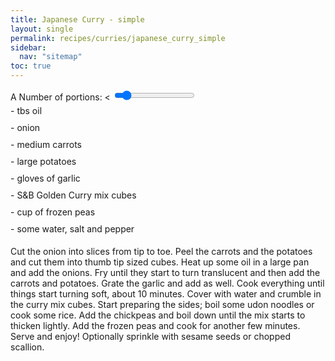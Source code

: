 ```yaml
---
title: Japanese Curry - simple
layout: single
permalink: recipes/curries/japanese_curry_simple
sidebar:
  nav: "sitemap"
toc: true
---
```

<meta name="viewport" content="width=device-width, initial-scale=1">
<style>
.slidecontainer {
  width: 100%;
}

.slider {
  -webkit-appearance: none;
  width: 100%;
  height: 15px;
  border-radius: 5px;
  background: #ffd4d4;
  outline: none;
  opacity: 0.7;
  -webkit-transition: .2s;
  transition: opacity .2s;
}

.slider:hover {
  opacity: 1;
}

.slider::-webkit-slider-thumb {
  -webkit-appearance: none;
  appearance: none;
  width: 25px;
  height: 25px;
  border-radius: 50%;
  background: #b5fff8;
  cursor: pointer;
}

.slider::-moz-range-thumb {
  width: 25px;
  height: 25px;
  border-radius: 50%;
  background: #f2f2f2;
  cursor: pointer;
}



.Recipe-IngredientList {
  width: 400px;
  border-radius: 3px;
  padding: 5px;
  margin-top: 5px;
}
.Recipe-Ingredient {
  padding: 5px 0;
}
.Recipe-Ingredient:last-child {
  border-bottom: none;
}
.Recipe-Ingredient span {
  font-weight: 600;
}
</style>


<!---
<div>
  <label for="serving">A Number of portions: </label>
  <input type="number" id="servingInput" value="1">
  <button class="js-decreaseService">-</button>
  <button class="js-increaseService">+</button>
-->
<div class="slidecontainer">
  <label for="serving">A Number of portions: </label><span id="multiply"></span><
  <input type="range" min="1" max="10" value="2" class="slider" id="servingInput">
  <!--- <p>Portions: <span id="demo"></span></p> -->

  <div class="Recipe-IngredientList">
    <div class="Recipe-Ingredient js-recipeIngredient" data-baseValue="1"> - <span></span> tbs oil</div>
    <div class="Recipe-Ingredient js-recipeIngredient" data-baseValue="1"> - <span></span> onion</div>
    <div class="Recipe-Ingredient js-recipeIngredient" data-baseValue="3"> - <span></span> medium carrots</div>
    <div class="Recipe-Ingredient js-recipeIngredient" data-baseValue="1.5"> - <span></span> large potatoes</div>
    <div class="Recipe-Ingredient js-recipeIngredient" data-baseValue="3"> - <span></span> gloves of garlic</div>
    <div class="Recipe-Ingredient js-recipeIngredient" data-baseValue="3"> - <span></span> S&B Golden Curry mix cubes</div>
    <div class="Recipe-Ingredient js-recipeIngredient" data-baseValue="0.5"> - <span></span> cup of frozen peas</div>
    <div class="Recipe-Ingredient js-recipeIngredient"> - some water, salt and pepper</div>
  </div>
</div>
<!---
- Oil
- <span>{{ serving * 0.5 }}</span> onion
- 3 medium carrots
- 1.5 large potatoes
- 3 cloves of garlic
- Water
- 3 S&B Golden Curry mix cubes
- ½ cup of frozen peas
- Salt
- Pepper
- Udon noodles or rice
-->
<!-- https://codepen.io/Erilan/pen/qQWpqa -->
<script src="https://cdnjs.cloudflare.com/ajax/libs/jquery/3.3.1/jquery.min.js"></script>
<!---
<div class="slidecontainer">
  <input type="range" min="1" max="10" value="2" class="slider" id="myRange">
  <p>Portions: <span id="demo"></span></p>
</div>
-->
<script>
var slider = document.getElementById("myRange");

var output = document.getElementById("demo");
output.innerHTML = slider.value;
slider.oninput = function() {output.innerHTML = this.value;}

var multiply = document.getElementById("multiply");
multiply.innerHTML = slider.value;
slider.oninput = function() {multiply.innerHTML = this.value;}
</script>


<script>
// Recipe calculator with jquery
var computeServing = function(serving) {
  $('.js-recipeIngredient').each(function(index, item) {
    $(item).children('span').html($(item)[0].dataset.basevalue * serving)
  })
}
$('#servingInput').on('change', function() {
  computeServing($(this).val())
})
computeServing(2)
</script>



Cut the onion into slices from tip to toe. Peel the carrots and the potatoes and cut 
them into thumb tip sized cubes. Heat up some oil in a large pan and add the onions. 
Fry until they start to turn translucent and then add the carrots and potatoes. 
Grate the garlic and add as well. Cook everything until things start turning soft, 
about 10 minutes. Cover with water and crumble in the curry mix cubes. Start preparing 
the sides; boil some udon noodles or cook some rice. Add the chickpeas and boil down 
until the mix starts to thicken lightly. Add the frozen peas and cook for another 
few minutes. Serve and enjoy! Optionally sprinkle with sesame seeds or chopped scallion.
